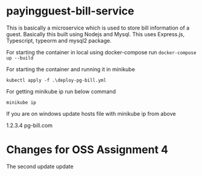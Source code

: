 <!-- @format -->

# payingguest-bill-service

This is basically a microservice which is used to store bill information of a guest.
Basically this built using Nodejs and Mysql. This uses Express.js, Typescript, typeorm and mysql2 package.

For starting the container in local using docker-compose run `docker-compose up --build`

For starting the container and running it in minikube

`kubectl apply -f .\deploy-pg-bill.yml`

For getting minikube ip run below command

`minikube ip`

If you are on windows update hosts file with minikube ip from above

1.2.3.4 pg-bill.com

# Changes for OSS Assignment 4

The second update update
